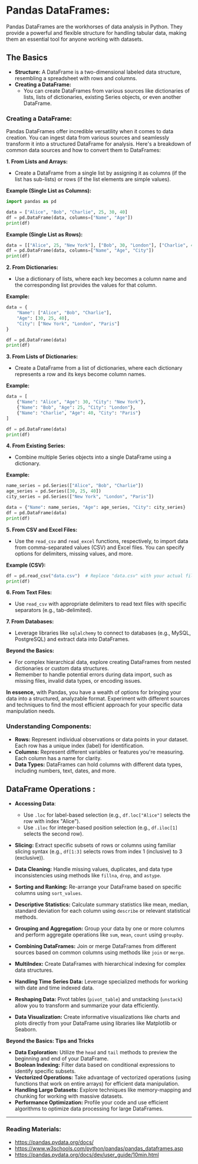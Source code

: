 # Pandas DataFrames: 

Pandas DataFrames are the workhorses of data analysis in Python. They provide a powerful and flexible structure for handling tabular data, making them an essential tool for anyone working with datasets. 

## The Basics

- **Structure:** A DataFrame is a two-dimensional labeled data structure, resembling a spreadsheet with rows and columns.
- **Creating a DataFrame:**
  - You can create DataFrames from various sources like dictionaries of lists, lists of dictionaries, existing Series objects, or even another DataFrame.

### Creating a DataFrame:

Pandas DataFrames offer incredible versatility when it comes to data creation. You can ingest data from various sources and seamlessly transform it into a structured DataFrame for analysis. Here's a breakdown of common data sources and how to convert them to DataFrames:

**1. From Lists and Arrays:**

- Create a DataFrame from a single list by assigning it as columns (if the list has sub-lists) or rows (if the list elements are simple values).

**Example (Single List as Columns):**

```python
import pandas as pd

data = ["Alice", "Bob", "Charlie", 25, 30, 40]
df = pd.DataFrame(data, columns=["Name", "Age"])
print(df)
```

**Example (Single List as Rows):**

```python
data = [["Alice", 25, "New York"], ["Bob", 30, "London"], ["Charlie", 40, "Paris"]]
df = pd.DataFrame(data, columns=["Name", "Age", "City"])
print(df)
```

**2. From Dictionaries:**

- Use a dictionary of lists, where each key becomes a column name and the corresponding list provides the values for that column.

**Example:**

```python
data = {
    "Name": ["Alice", "Bob", "Charlie"],
    "Age": [30, 25, 40],
    "City": ["New York", "London", "Paris"]
}

df = pd.DataFrame(data)
print(df)
```

**3. From Lists of Dictionaries:**

- Create a DataFrame from a list of dictionaries, where each dictionary represents a row and its keys become column names.

**Example:**

```python
data = [
    {"Name": "Alice", "Age": 30, "City": "New York"},
    {"Name": "Bob", "Age": 25, "City": "London"},
    {"Name": "Charlie", "Age": 40, "City": "Paris"}
]

df = pd.DataFrame(data)
print(df)
```

**4. From Existing Series:**

- Combine multiple Series objects into a single DataFrame using a dictionary.

**Example:**

```python
name_series = pd.Series(["Alice", "Bob", "Charlie"])
age_series = pd.Series([30, 25, 40])
city_series = pd.Series(["New York", "London", "Paris"])

data = {"Name": name_series, "Age": age_series, "City": city_series}
df = pd.DataFrame(data)
print(df)
```

**5. From CSV and Excel Files:**

- Use the `read_csv` and `read_excel` functions, respectively, to import data from comma-separated values (CSV) and Excel files. You can specify options for delimiters, missing values, and more.

**Example (CSV):**

```python
df = pd.read_csv("data.csv")  # Replace "data.csv" with your actual file name
print(df)
```

**6. From Text Files:**

- Use `read_csv` with appropriate delimiters to read text files with specific separators (e.g., tab-delimited).

**7. From Databases:**

- Leverage libraries like `sqlalchemy` to connect to databases (e.g., MySQL, PostgreSQL) and extract data into DataFrames.

**Beyond the Basics:**

- For complex hierarchical data, explore creating DataFrames from nested dictionaries or custom data structures.
- Remember to handle potential errors during data import, such as missing files, invalid data types, or encoding issues.

**In essence,** with Pandas, you have a wealth of options for bringing your data into a structured, analyzable format. Experiment with different sources and techniques to find the most efficient approach for your specific data manipulation needs.

### Understanding Components:

- **Rows:** Represent individual observations or data points in your dataset. Each row has a unique index (label) for identification.
- **Columns:** Represent different variables or features you're measuring. Each column has a name for clarity.
- **Data Types:** DataFrames can hold columns with different data types, including numbers, text, dates, and more.

## DataFrame Operations :

- **Accessing Data**:
  - Use `.loc` for label-based selection (e.g., `df.loc["Alice"]` selects the row with index "Alice").
  - Use `.iloc` for integer-based position selection (e.g., `df.iloc[1]` selects the second row).
- **Slicing:** Extract specific subsets of rows or columns using familiar slicing syntax (e.g., `df[1:3]` selects rows from index 1 (inclusive) to 3 (exclusive)).
- **Data Cleaning:** Handle missing values, duplicates, and data type inconsistencies using methods like `fillna`, `drop`, and `astype`.
- **Sorting and Ranking:** Re-arrange your DataFrame based on specific columns using `sort_values`.

- **Descriptive Statistics:** Calculate summary statistics like mean, median, standard deviation for each column using `describe` or relevant statistical methods.
- **Grouping and Aggregation:** Group your data by one or more columns and perform aggregate operations like `sum`, `mean`, `count` using `groupby`.
- **Combining DataFrames:** Join or merge DataFrames from different sources based on common columns using methods like `join` or `merge`.

- **MultiIndex:** Create DataFrames with hierarchical indexing for complex data structures.
- **Handling Time Series Data:** Leverage specialized methods for working with date and time indexed data.
- **Reshaping Data:** Pivot tables (`pivot_table`) and unstacking (`unstack`) allow you to transform and summarize your data efficiently.
- **Data Visualization:** Create informative visualizations like charts and plots directly from your DataFrame using libraries like Matplotlib or Seaborn.

**Beyond the Basics: Tips and Tricks**

- **Data Exploration:** Utilize the `head` and `tail` methods to preview the beginning and end of your DataFrame.
- **Boolean Indexing:** Filter data based on conditional expressions to identify specific subsets.
- **Vectorized Operations:** Take advantage of vectorized operations (using functions that work on entire arrays) for efficient data manipulation.
- **Handling Large Datasets:** Explore techniques like memory-mapping and chunking for working with massive datasets.
- **Performance Optimization:** Profile your code and use efficient algorithms to optimize data processing for large DataFrames.

---

### Reading Materials:

- https://pandas.pydata.org/docs/
- https://www.w3schools.com/python/pandas/pandas_dataframes.asp
- https://pandas.pydata.org/docs/dev/user_guide/10min.html